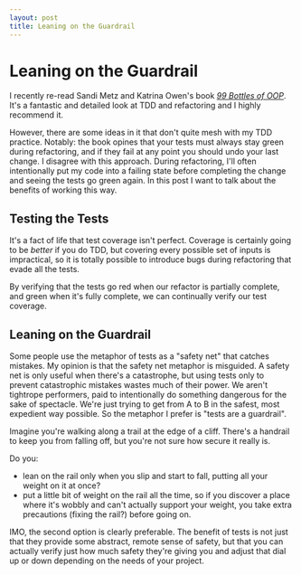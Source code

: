 ```yaml
---
layout: post
title: Leaning on the Guardrail
---
```


# Leaning on the Guardrail

I recently re-read Sandi Metz and Katrina Owen's book [_99 Bottles of OOP_](https://sandimetz.com/99bottles).
It's a fantastic and detailed look at TDD and refactoring
and I highly recommend it.

However, there are some ideas in it that don't quite mesh
with my TDD practice. Notably: the book opines that
your tests must always stay green during refactoring, and
if they fail at any point you should undo your last change.
I disagree with this approach. During refactoring, I'll often
intentionally put my code into a failing state before completing
the change and seeing the tests go green again. In this post
I want to talk about the benefits of working this way.

## Testing the Tests

It's a fact of life that test coverage isn't perfect. Coverage
is certainly going to be _better_ if you do TDD, but covering
every possible set of inputs is impractical, so it is totally
possible to introduce bugs during refactoring that evade
all the tests.

By verifying that the tests go red when our refactor is partially
complete, and green when it's fully complete, we can continually
verify our test coverage.

## Leaning on the Guardrail

Some people use the metaphor of tests as a "safety net" that
catches mistakes. My opinion is that the safety net metaphor
is misguided. A safety net is only useful when there's a
catastrophe, but using tests only to prevent catastrophic
mistakes wastes much of their power. We aren't tightrope
performers, paid to intentionally do something dangerous for
the sake of spectacle. We're just trying to get from A to B
in the safest, most expedient way possible. So the metaphor
I prefer is "tests are a guardrail".

Imagine you're walking along a trail at the edge of a cliff.
There's a handrail to keep you from falling off, but you're
not sure how secure it really is.

Do you:

- lean on the rail only when you slip and start to fall,
  putting all your weight on it at once?
- put a little bit of weight on the rail all the time, so
  if you discover a place where it's wobbly and can't actually
  support your weight, you take extra precautions (fixing the rail?)
  before going on.

IMO, the second option is clearly preferable. The benefit of
tests is not just that they provide some abstract, remote sense
of safety, but that you can actually verify just how much
safety they're giving you and adjust that dial up or down depending
on the needs of your project.
